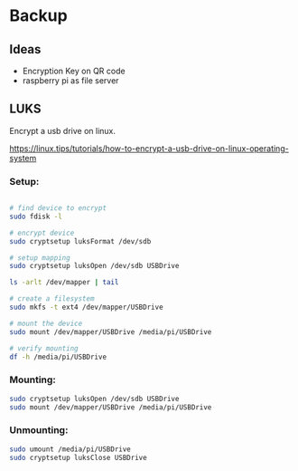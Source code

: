 # Backup

## Ideas

* Encryption Key on QR code
* raspberry pi as file server

## LUKS 

Encrypt a usb drive on linux.

https://linux.tips/tutorials/how-to-encrypt-a-usb-drive-on-linux-operating-system

### Setup:

```bash

# find device to encrypt
sudo fdisk -l

# encrypt device
sudo cryptsetup luksFormat /dev/sdb

# setup mapping
sudo cryptsetup luksOpen /dev/sdb USBDrive

ls -arlt /dev/mapper | tail

# create a filesystem
sudo mkfs -t ext4 /dev/mapper/USBDrive

# mount the device 
sudo mount /dev/mapper/USBDrive /media/pi/USBDrive

# verify mounting
df -h /media/pi/USBDrive
```

### Mounting: 

```bash
sudo cryptsetup luksOpen /dev/sdb USBDrive
sudo mount /dev/mapper/USBDrive /media/pi/USBDrive
```
### Unmounting: 

```bash
sudo umount /media/pi/USBDrive
sudo cryptsetup luksClose USBDrive
```






